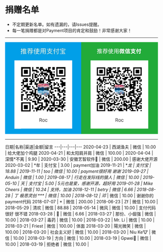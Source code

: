 ﻿# 捐赠名单

* 不定期更新名单。如有遗漏的，请Issues提醒。
* 每一笔捐赠都是对Payment项目的肯定和鼓励！非常感谢大家！

---

![QrCode](img/payment-qrcode.png)

---

日期|名称|渠道|金额|留言
---|---|---|---
2020-04-23 | 西湖渔夫 | 微信 | 10.00 | 给大佬加个鸡腿
2020-04-21 | 和太阳肩并肩 | 微信 | 100.00 |
2020-04-04 | 深情*不离 | 9.90 |
2020-03-30 | 安徽艺智软件🐤 | 微信 | 200.00 | 感谢大佬开源
2020-03-02 | *牟 | 支付宝 | 3.00 | payment加油
2019-11-21 | **龙 | 支付宝 | 18.88 |
2019-11-11 | too | 微信 | 10.00 | payment很好用 谢谢
2019-09-27 | Anduin | 微信 | 1.00 |
2019-08-17 | 行走在发际线的猿人 | 微信 | 10.00 |
2019-05-10 | *天 | 支付宝 | 5.00 | 5元也是爱，感谢开源，超好用
2019-01-28 | Mike Cheers | 微信 | 10.24 | 支持，加油
2018-12-11 | betry | 微信 | 6.66 |
2018-08-28 | 丁* 极思灵创 *** | 微信 | 10.00 |
2018-08-12 | 邓* | 微信 | 10.00 | 谢谢你的payment代码
2018-07-07 | * | 微信 | 200.00 |
2018-06-23 | Zf | 微信 | 10.00 |
2018-05-29 | 清欢 | 微信 | 88.88 |
2018-05-14 | 微风 | 微信 | 10.00 | 支付代码很好 很不错
2018-03-28 | 🤖 | 微信 | 6.66 |
2018-03-27 | 那份、小倔强 | 微信 | 10.00 |
2018-03-27 | 毒药 | 微信 | 10.00 |
2018-03-22 | Mr. Li | 微信 | 10.00 |
2018-03-21 | Friest | 微信 | 100.00 | 体面
2018-03-20 | 陽光微笑 | 微信 | 100.00 |
2018-03-20 | 社会主义好 | 微信 | 10.00 |
2018-03-20 | Niu Ke🐮 | 微信 | 10.00 |
2018-03-19 | 方向 | 微信 | 10.00 |
2018-03-19 | Gpwei💨 | 微信 | 10.00 |
2018-03-19 | 拒绝者 | 微信 | 10.00 |
